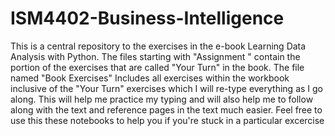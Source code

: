 # ISM4402-Business-Intelligence

This is a central repository to the exercises in the e-book Learning Data Analysis with Python. The files starting with "Assignment " contain the portion of the exercises that are called "Your Turn" in the book. The file named "Book Exercises" Includes all exercises within the workbook inclusive of the "Your Turn" exercises which I will re-type everything as I go along. This will help me practice my typing and will also help me to follow along with the text and reference pages in the text much easier. Feel free to use this these notebooks to help you if you're stuck in a particular excercise
